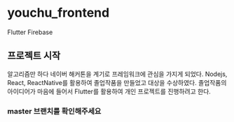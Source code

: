 # youchu_frontend
Flutter Firebase

## 프로젝트 시작
알고리즘만 하다 네이버 해커톤을 계기로 프레임워크에 관심을 가지게 되었다.
Nodejs, React, ReactNative를 활용하여 졸업작품을 만들었고 대상을 수상하였다.
졸업작품의 아이디어가 마음에 들어서 Flutter를 활용하여 개인 프로젝트를 진행하려고 한다.

### master 브랜치를 확인해주세요
